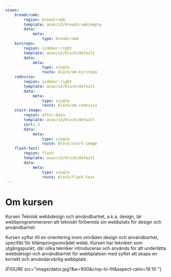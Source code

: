 ```yaml
---
views:
    breadcrumb:
        region: breadcrumb
        template: anax/v2/breadcrumb/empty
        data:
            meta:
                type: breadcrumb
    kursrepo:
        region: sidebar-right
        template: anax/v2/block/default
        data:
            meta:
                type: single
                route: block/om-kursrepo
    redovisa:
        region: sidebar-right
        template: anax/v2/block/default
        data:
            meta:
                type: single
                route: block/om-redovisa
    start-image:
        region: after-main
        template: anax/v2/block/default
        sort: 3
        data:
            meta:
                type: single
                route: block/start-image
    flash-text:
        region: flash
        template: anax/v2/block/default
        data:
            meta:
                type: single
                route: block/flash-text
---
```

Om kursen
=========================

Kursen Teknisk webbdesign och användbarhet, a.k.a. design, lär webbprogrammeraren att tekniskt förbereda sin webbplats för design och användbarhet.

Kursen syftar till en orientering inom områden design och användbarhet, specifikt för tillämpningsområdet webb. Kursen har tekniken som utgångspunkt, där olika tekniker introduceras och används för att underlätta webbdesign och användbarhet för webbplatsen med syftet att skapa en korrekt och användarvänlig webbplats.

[FIGURE src="image/dator.jpg?&w=900&crop-to-fit&aspect-ratio=16:10	"]

